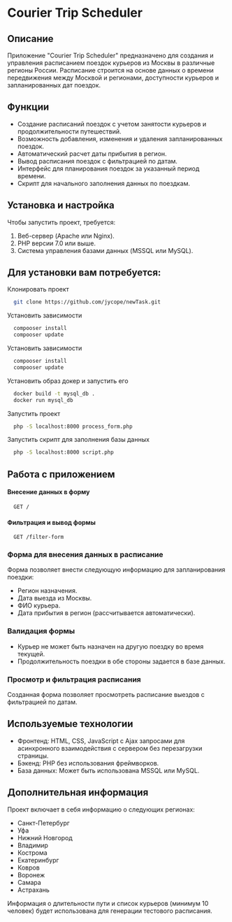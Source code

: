 # Courier Trip Scheduler

## Описание

Приложение "Courier Trip Scheduler" предназначено для создания и управления расписанием поездок курьеров из Москвы в различные регионы России. Расписание строится на основе данных о времени передвижения между Москвой и регионами, доступности курьеров и запланированных дат поездок.

## Функции

-   Создание расписаний поездок с учетом занятости курьеров и продолжительности путешествий.
-   Возможность добавления, изменения и удаления запланированных поездок.
-   Автоматический расчет даты прибытия в регион.
-   Вывод расписания поездок с фильтрацией по датам.
-   Интерфейс для планирования поездок за указанный период времени.
-   Скрипт для начального заполнения данных по поездкам.

## Установка и настройка

Чтобы запустить проект, требуется:

1. Веб-сервер (Apache или Nginx).
2. PHP версии 7.0 или выше.
3. Система управления базами данных (MSSQL или MySQL).

## Для установки вам потребуется:

Клонировать проект

```bash
  git clone https://github.com/jycope/newTask.git
```

Установить зависимости

```bash
  compooser install
  compooser update
```

Установить зависимости

```bash
  compooser install
  compooser update
```

Установить образ докер и запустить его

```bash
  docker build -t mysql_db .
  docker run mysql_db
```

Запустить проект

```bash
  php -S localhost:8000 process_form.php
```

Запустить скрипт для заполнения базы данных

```bash
  php -S localhost:8000 script.php
```

## Работа с приложением

#### Внесение данных в форму

```http
  GET /
```

#### Фильтрация и вывод формы

```http
  GET /filter-form
```

### Форма для внесения данных в расписание

Форма позволяет внести следующую информацию для запланирования поездки:

-   Регион назначения.
-   Дата выезда из Москвы.
-   ФИО курьера.
-   Дата прибытия в регион (рассчитывается автоматически).

### Валидация формы

-   Курьер не может быть назначен на другую поездку во время текущей.
-   Продолжительность поездки в обе стороны задается в базе данных.

### Просмотр и фильтрация расписания

Созданная форма позволяет просмотреть расписание выездов с фильтрацией по датам.

## Используемые технологии

-   Фронтенд: HTML, CSS, JavaScript с Ajax запросами для асинхронного взаимодействия с сервером без перезагрузки страницы.
-   Бэкенд: PHP без использования фреймворков.
-   База данных: Может быть использована MSSQL или MySQL.

## Дополнительная информация

Проект включает в себя информацию о следующих регионах:

-   Санкт-Петербург
-   Уфа
-   Нижний Новгород
-   Владимир
-   Кострома
-   Екатеринбург
-   Ковров
-   Воронеж
-   Самара
-   Астрахань

Информация о длительности пути и список курьеров (минимум 10 человек) будет использована для генерации тестового расписания.
